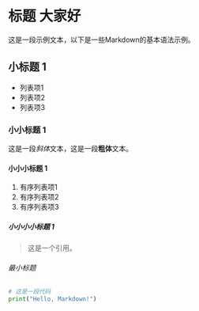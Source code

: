 # 标题 大家好

这是一段示例文本，以下是一些Markdown的基本语法示例。

## 小标题 1

- 列表项1
- 列表项2
- 列表项3

### 小小标题 1

这是一段*斜体*文本，这是一段**粗体**文本。

#### 小小小标题 1

1. 有序列表项1
2. 有序列表项2
3. 有序列表项3

##### 小小小小标题 1

> 这是一个引用。

###### 最小标题

```python
# 这是一段代码
print("Hello, Markdown!")
